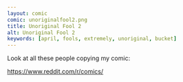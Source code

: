 ```yaml
---
layout: comic
comic: unoriginalfool2.png
title: Unoriginal Fool 2
alt: Unoriginal Fool 2
keywords: [april, fools, extremely, unoriginal, bucket]
---
```


Look at all these people copying my comic:

https://www.reddit.com/r/comics/
